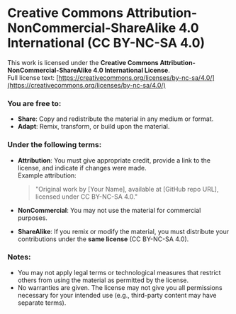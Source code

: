 # Creative Commons Attribution-NonCommercial-ShareAlike 4.0 International (CC BY-NC-SA 4.0)

This work is licensed under the **Creative Commons Attribution-NonCommercial-ShareAlike 4.0 International License**.  
Full license text: [https://creativecommons.org/licenses/by-nc-sa/4.0/](https://creativecommons.org/licenses/by-nc-sa/4.0/)

### You are free to:
- **Share**: Copy and redistribute the material in any medium or format.
- **Adapt**: Remix, transform, or build upon the material.

### Under the following terms:
- **Attribution**: You must give appropriate credit, provide a link to the license, and indicate if changes were made.  
  Example attribution:  
  > "Original work by [Your Name], available at [GitHub repo URL], licensed under CC BY-NC-SA 4.0."

- **NonCommercial**: You may not use the material for commercial purposes.  
- **ShareAlike**: If you remix or modify the material, you must distribute your contributions under the **same license** (CC BY-NC-SA 4.0).

### Notes:
- You may not apply legal terms or technological measures that restrict others from using the material as permitted by the license.
- No warranties are given. The license may not give you all permissions necessary for your intended use (e.g., third-party content may have separate terms).
